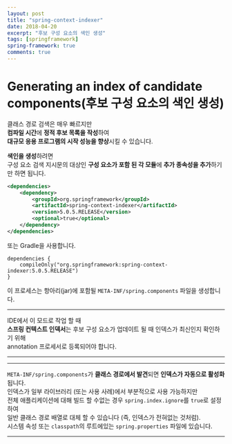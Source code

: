 ```yaml
---
layout: post
title: "spring-context-indexer"
date: 2018-04-20
excerpt: "후보 구성 요소의 색인 생성"
tags: [springframework]
spring-framework: true
comments: true
---
```


# Generating an index of candidate components(후보 구성 요소의 색인 생성)

클래스 경로 검색은 매우 빠르지만  
**컴파일 시간**에 **정적 후보 목록을 작성**하여  
**대규모 응용 프로그램의 시작 성능을 향상**시킬 수 있습니다.  

**색인을 생성**하려면  
구성 요소 검색 지시문의 대상인 **구성 요소가 포함 된 각 모듈**에 **추가 종속성을 추가**하기만 하면 됩니다.  
~~~xml
<dependencies>
    <dependency>
        <groupId>org.springframework</groupId>
        <artifactId>spring-context-indexer</artifactId>
        <version>5.0.5.RELEASE</version>
        <optional>true</optional>
    </dependency>
</dependencies>
~~~

또는 Gradle을 사용합니다.
~~~grooby
dependencies {
    compileOnly("org.springframework:spring-context-indexer:5.0.5.RELEASE")
}
~~~
이 프로세스는 항아리(jar)에 포함될 `META-INF/spring.components` 파일을 생성합니다.  

---
IDE에서 이 모드로 작업 할 때  
**스프링 컨텍스트 인덱서**는 후보 구성 요소가 업데이트 될 때 인덱스가 최신인지 확인하기 위해  
annotation 프로세서로 등록되어야 합니다.

---
---
`META-INF/spring.components`가 **클래스 경로에서 발견**되면 **인덱스가 자동으로 활성화**됩니다.  
인덱스가 일부 라이브러리 (또는 사용 사례)에서 부분적으로 사용 가능하지만  
전체 애플리케이션에 대해 빌드 할 수없는 경우 `spring.index.ignore`를 `true`로 설정하여  
일반 클래스 경로 배열로 대체 할 수 있습니다 (즉, 인덱스가 전혀없는 것처럼).  
시스템 속성 또는 `classpath`의 루트에있는 `spring.properties` 파일에 있습니다.

---
